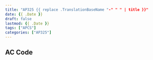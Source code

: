 ```yaml
---
title: "AP325 {{ replace .TranslationBaseName "-" " " | title }}"
date: {{ .Date }}
draft: false
lastmod: {{ .Date }}
tags: ["APCS"]
categories: ["AP325"]
---
```


<!--more-->



## AC Code

```c++

```